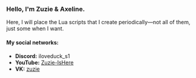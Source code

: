 ### Hello, I'm Zuzie & Axeline. 

Here, I will place the Lua scripts that I create periodically—not all of them, just some when I want.

#### My social networks:

- **Discord:** iloveduck_s1
- **YouTube:** [Zuzie-IsHere](https://www.youtube.com/@Zuzie-IsHere)
- **VK:** [zuzie](https://vk.com/zuzie)
